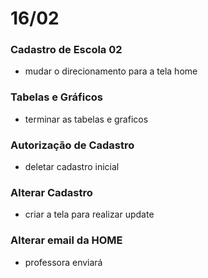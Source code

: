 # 16/02

### Cadastro de Escola 02

* mudar o direcionamento para a tela home

### Tabelas e Gráficos
* terminar as tabelas e graficos

### Autorização de Cadastro
* deletar cadastro inicial

### Alterar Cadastro
* criar a tela para realizar update

### Alterar email da HOME
* professora enviará


